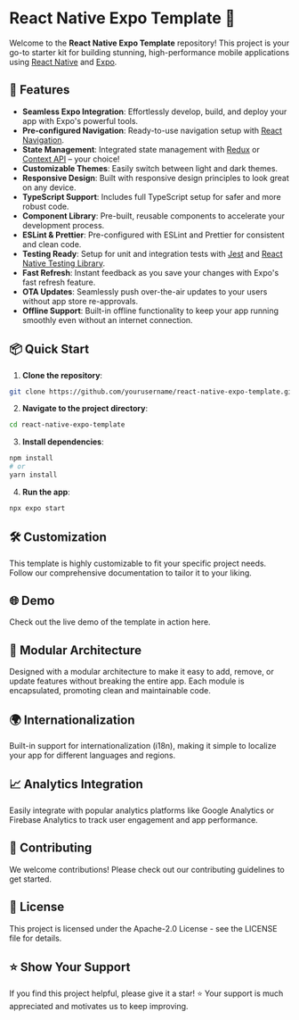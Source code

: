 # React Native Expo Template 🌟

Welcome to the **React Native Expo Template** repository! This project is your go-to starter kit for building stunning, high-performance mobile applications using [React Native](https://reactnative.dev/) and [Expo](https://expo.dev/).

## 🚀 Features

- **Seamless Expo Integration**: Effortlessly develop, build, and deploy your app with Expo's powerful tools.
- **Pre-configured Navigation**: Ready-to-use navigation setup with [React Navigation](https://reactnavigation.org/).
- **State Management**: Integrated state management with [Redux](https://redux.js.org/) or [Context API](https://reactjs.org/docs/context.html) – your choice!
- **Customizable Themes**: Easily switch between light and dark themes.
- **Responsive Design**: Built with responsive design principles to look great on any device.
- **TypeScript Support**: Includes full TypeScript setup for safer and more robust code.
- **Component Library**: Pre-built, reusable components to accelerate your development process.
- **ESLint & Prettier**: Pre-configured with ESLint and Prettier for consistent and clean code.
- **Testing Ready**: Setup for unit and integration tests with [Jest](https://jestjs.io/) and [React Native Testing Library](https://callstack.github.io/react-native-testing-library/).
- **Fast Refresh**: Instant feedback as you save your changes with Expo's fast refresh feature.
- **OTA Updates**: Seamlessly push over-the-air updates to your users without app store re-approvals.
- **Offline Support**: Built-in offline functionality to keep your app running smoothly even without an internet connection.

## 📦 Quick Start

1. **Clone the repository**:

```sh
git clone https://github.com/yourusername/react-native-expo-template.git
```

2. **Navigate to the project directory**:

```sh
cd react-native-expo-template
```

3. **Install dependencies**:

```sh
npm install
# or
yarn install
```

4. **Run the app**:

```sh
npx expo start
```

## 🛠️ Customization

This template is highly customizable to fit your specific project needs. Follow our comprehensive documentation to tailor it to your liking.

## 🌐 Demo

Check out the live demo of the template in action here.

## 🧩 Modular Architecture

Designed with a modular architecture to make it easy to add, remove, or update features without breaking the entire app. Each module is encapsulated, promoting clean and maintainable code.

## 🌍 Internationalization

Built-in support for internationalization (i18n), making it simple to localize your app for different languages and regions.

## 📈 Analytics Integration

Easily integrate with popular analytics platforms like Google Analytics or Firebase Analytics to track user engagement and app performance.

## 🤝 Contributing

We welcome contributions! Please check out our contributing guidelines to get started.

## 📄 License

This project is licensed under the Apache-2.0 License - see the LICENSE file for details.

## ⭐ Show Your Support

If you find this project helpful, please give it a star! ⭐ Your support is much appreciated and motivates us to keep improving.
